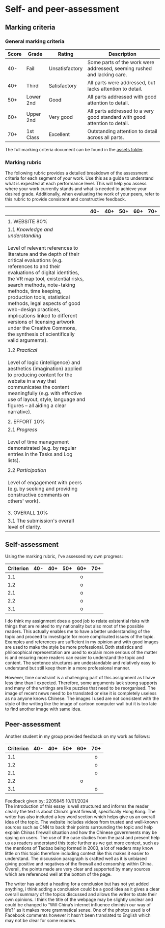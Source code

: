 # Self- and peer-assessment
## Marking criteria
### General marking criteria 

| Score | Grade | Rating | Description |
|-------|-------|--------|-------------|
| 40-   | Fail  | Unsatisfactory | Some parts of the work were addressed, seeming rushed and lacking care. |
| 40+   | Third | Satisfactory   | All parts were addressed, but lacks attention to detail. |
| 50+   | Lower 2nd | Good | All parts addressed with good attention to detail. |
| 60+   | Upper 2nd | Very good | All parts addressed to a very good standard with good attention to detail. |
| 70+   | 1st Class | Excellent | Outstanding attention to detail across all parts. |

The full marking criteria document can be found in the [assets folder](https://github.com/khofstadter/CS220AU-DP/tree/main/assets/general-marking-criteria). 

### Marking rubric
The following rubric provides a detailed breakdown of the assessment criteria for each segment of your work. Use this as a guide to understand what is expected at each performance level. This will help you assess where your work currently stands and what is needed to achieve your desired grade. Additionally, when evaluating the work of your peers, refer to this rubric to provide consistent and constructive feedback.

||40-      |40+           |50+                                                                                                                     |60+|70+|
|------|---------|--------------|------------------------------------------------------------------------------------------------------------------------|---|---|
|      |         |              |                                                                                                                        |   |   |
|1. WEBSITE 80%|         |              |                                                                                                                        |   |   |
|1.1 *Knowledge and understanding* <br><br> Level of relevant references to literature and the depth of their critical evaluations (e.g. references to and their evaluations of digital identities, the VR map tool, existential risks, search methods, note-taking methods, time keeping, production tools, statistical methods, legal aspects of good web-design practices, implications linked to different versions of licensing artwork under the Creative Commons, the synthesis of scientifically valid arguments).|         |              |                                                                                                                        |   |   |
|      |         |              |                                                                                                                        |   |   |
|1.2 *Practical* <br><br> Level of logic (intelligence) and aesthetics (imagination) applied to producing content for the website in a way that communicates the content meaningfully (e.g. with effective use of layout, style, language and figures – all aiding a clear narrative).|         |              |                                                                                                                        |   |   |
|      |         |              |                                                                                                                        |   |   |
|2. EFFORT 10%|         |              |                                                                                                                        |   |   |
|2.1 *Progress* <br><br> Level of time management demonstrated (e.g. by regular entries in the Tasks and Log lists).|         |              |                                                                                                                        |   |   |
|      |         |              |                                                                                                                        |   |   |
|2.2 *Participation* <br><br> Level of engagement with peers (e.g. by seeking and providing constructive comments on others' work).|         |              |                                                                                                                        |   |   |
|      |         |              |                                                                                                                        |   |   |
|      |         |              |                                                                                                                        |   |   |
|3. OVERALL 10% |         |              |                                                                                                                        |   |   |
|3.1 The submission's overall level of clarity. |         |              |                                                                                                                        |   |   |


## Self-assessment
Using the marking rubric, I've assessed my own progress: <!-- move the symbols in the table below -->

| Criterion | 40- | 40+ | 50+ | 60+ | 70+ | 
|-----------|:---:|:---:|:---:|:---:|:---:|
| 1.1       |     |     |     |  o  |     |
| 1.2       |     |     |     |  o  |     |
| 2.1       |     |     |     |  o  |     |
| 2.2       |     |     |     |  o  |     |
| 3.1       |     |     |     |  o  |     |  

I do think my assignment does a good job to relate existential risks with things that are related to my nationality but also most of the possible readers. This actually enables me to have a better understanding of the topic and proceed to investigate for more complicated issues of the topic. Examples and references are sufficient in my opinion and with good images are used to make the style be more professional. Both statistics and philosophical representation are used to explain more serious of the matter is and ensuring more readers can easier to understand the topic and content. The sentence structures are undestandable and relatively easy to understand but still keep them in a more professional manner.

However, time constraint is a challenging part of this assignment as I have less time than I expected. Therefore, some arguments lack strong supports and many of the writings are like puzzles that need to be reorganised. The image of recent news need to be translated or else it is completely useless as no anyone knows Chinese. The images I used are not consistent with the style of the writing like the image of cartoon computer wall but it is too late to find another image with same idea.
## Peer-assessment
Another student in my group provided feedback on my work as follows: 

| Criterion | 40- | 40+ | 50+ | 60+ | 70+ | 
|-----------|:---:|:---:|:---:|:---:|:---:|
| 1.1       |     |     |     |     |  o  |
| 1.2       |     |     |     |     |  o  |
| 2.1       |     |     |     |     |  o  |
| 2.2       |     |     |     |  o  |     |
| 3.1       |     |     |     |     |  o  |

Feedback given by: 2205845 10/01/2024  
The introduction of this essay is well structured and informs the reader clearly the text is about China’s great firewall, specifically Hong Kong. The writer has also included a key word section which helps give us an overall idea of the topic. The website includes videos from trusted and well-known sources such as CNN to back their points surrounding the topic and help explain Chinas firewall situation and how the Chinese governments may be spying on users. The use of the case studies from the past and present help us as readers understand this topic further as we get more context, such as the mentions of Taobao being formed in 2003, a lot of readers may know little on this topic therefore including context like this makes it easier to understand. The discussion paragraph is crafted well as it is unbiased giving positive and negatives of the firewall and censorship within China. Overall, the points made are very clear and supported by many sources which are referenced well at the bottom of the page.

The writer has added a heading for a conclusion but has not yet added anything, i think adding a conclusion could be a good idea as it gives a clear overall summary of the topics discussed and allows the writer to state their own opinions. I think the title of the webpage may be slightly unclear and could be changed to “Will China’s internet influence diminish our way of life?” as it makes more grammatical sense. One of the photos used is of Facebook comments however it hasn't been translated to English which may not be clear for some readers.

